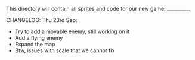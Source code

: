 This directory will contain all sprites and code for our new game: _________.

CHANGELOG: 
Thu 23rd Sep:
- Try to add a movable enemy, still working on it
- Add a flying enemy
- Expand the map
- Btw, issues with scale that we cannot fix 